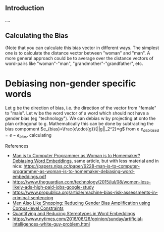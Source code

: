 ## Introduction
....

## Calculating the Bias
(Note that you can calculate this bias vector
in different ways. The simplest one is to calculate the distance vector between "woman" and "man". A more general approach 
could be to average over the distance vectors of word-pairs like "woman"-"man", "grandmother"-"grandfather", etc.

# Debiasing non-gender specific words
Let g be the direction of bias, i.e. the direction of the vector from "female" to "male". Let w be the word vector of a word which should 
not have a gender bias (eg "technology"). We can debias w by projecting at onto the plan orthogonal to g. Mathematically this can be done
by subtracting the bias compoment $e_{bias}=\frac{e\cdot{g}}{||g||_2^2}*g$
from e $e_{debiased}=e-e_{bias}$.
calculating 


References
* [Man is to Computer Programmer as Woman is to Homemaker? Debiasing Word Embeddings](https://arxiv.org/abs/1607.06520), same article, but with less material and in nice: https://papers.nips.cc/paper/6228-man-is-to-computer-programmer-as-woman-is-to-homemaker-debiasing-word-embeddings.pdf
* https://www.theguardian.com/technology/2015/jul/08/women-less-likely-ads-high-paid-jobs-google-study
* https://www.propublica.org/article/machine-bias-risk-assessments-in-criminal-sentencing
* [Men Also Like Shopping: Reducing Gender Bias Amplification using Corpus-level Constraints](https://arxiv.org/abs/1707.09457)
* [Quantifying and Reducing Stereotypes in Word Embeddings](https://arxiv.org/abs/1606.06121)
* https://www.nytimes.com/2016/06/26/opinion/sunday/artificial-intelligences-white-guy-problem.html
